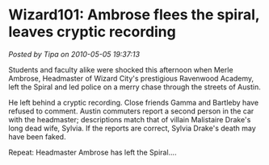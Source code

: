 # Wizard101: Ambrose flees the spiral, leaves cryptic recording

*Posted by Tipa on 2010-05-05 19:37:13*

Students and faculty alike were shocked this afternoon when Merle Ambrose, Headmaster of Wizard City's prestigious Ravenwood Academy, left the Spiral and led police on a merry chase through the streets of Austin. 

He left behind a cryptic recording. Close friends Gamma and Bartleby have refused to comment. Austin commuters report a second person in the car with the headmaster; descriptions match that of villain Malistaire Drake's long dead wife, Sylvia. If the reports are correct, Sylvia Drake's death may have been faked.

Repeat: Headmaster Ambrose has left the Spiral....




